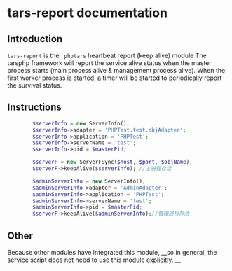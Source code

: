 # tars-report documentation

## Introduction
`tars-report` is the ` phptars` heartbeat report (keep alive) module
The tarsphp framework will report the service alive status when the master process starts (main process alive & management process alive).
When the first worker process is started, a timer will be started to periodically report the survival status.

## Instructions

```php
        $serverInfo = new ServerInfo();
        $serverInfo->adapter = 'PHPTest.test.objAdapter';
        $serverInfo->application = 'PHPTest';
        $serverInfo->serverName = 'test';
        $serverInfo->pid = $masterPid;

        $serverF = new ServerFSync($host, $port, $objName);
        $serverF->keepAlive($serverInfo); //主进程存活

        $adminServerInfo = new ServerInfo();
        $adminServerInfo->adapter = 'AdminAdapter';
        $adminServerInfo->application = 'PHPTest';
        $adminServerInfo->serverName = 'test';
        $adminServerInfo->pid = $masterPid;
        $serverF->keepAlive($adminServerInfo);//管理进程存活
```

## Other

Because other modules have integrated this module, __so in general, the service script does not need to use this module explicitly. __

